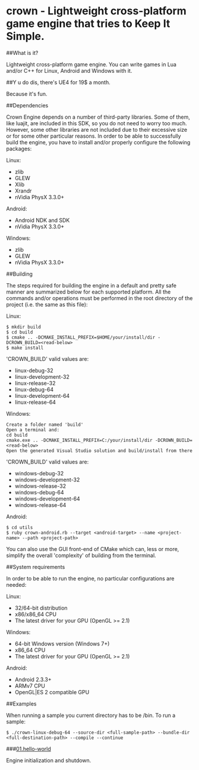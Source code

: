 crown - Lightweight cross-platform game engine that tries to Keep It Simple.
=====

##What is it?

Lightweight cross-platform game engine.
You can write games in Lua and/or C++ for Linux, Android and Windows with it.

##Y u do dis, there's UE4 for 19$ a month.

Because it's fun.

##Dependencies

Crown Engine depends on a number of third-party libraries.
Some of them, like luajit, are included in this SDK, so you do not need to worry too much.
However, some other libraries are not included due to their excessive size or for some other particular reasons.
In order to be able to successfully build the engine, you have to install and/or properly configure the following packages:

Linux:

* zlib
* GLEW
* Xlib
* Xrandr
* nVidia PhysX 3.3.0+

Android:

* Android NDK and SDK
* nVidia PhysX 3.3.0+

Windows:

* zlib
* GLEW
* nVidia PhysX 3.3.0+

##Building

The steps required for building the engine in a default and pretty safe manner are summarized below for each supported platform.
All the commands and/or operations must be performed in the root directory of the project (i.e. the same as this file):

Linux:

	$ mkdir build
	$ cd build
	$ cmake .. -DCMAKE_INSTALL_PREFIX=$HOME/your/install/dir -DCROWN_BUILD=<read-below>
	$ make install

'CROWN_BUILD' valid values are:

* linux-debug-32
* linux-development-32
* linux-release-32
* linux-debug-64
* linux-development-64
* linux-release-64

Windows:

	Create a folder named 'build'
	Open a terminal and:
	cd build
	cmake.exe .. -DCMAKE_INSTALL_PREFIX=C:/your/install/dir -DCROWN_BUILD=<read-below>
	Open the generated Visual Studio solution and build/install from there

'CROWN_BUILD' valid values are:

* windows-debug-32
* windows-development-32
* windows-release-32
* windows-debug-64
* windows-development-64
* windows-release-64

Android:

	$ cd utils
	$ ruby crown-android.rb --target <android-target> --name <project-name> --path <project-path>

You can also use the GUI front-end of CMake which can, less or more, simplify the overall 'complexity' of building from the terminal.

##System requirements

 In order to be able to run the engine, no particular configurations are needed:

Linux:

* 32/64-bit distribution
* x86/x86_64 CPU
* The latest driver for your GPU (OpenGL >= 2.1)

Windows:

* 64-bit Windows version (Windows 7+)
* x86_64 CPU
* The latest driver for your GPU (OpenGL >= 2.1)

Android:

* Android 2.3.3+
* ARMv7 CPU
* OpenGL|ES 2 compatible GPU

##Examples

When running a sample you current directory has to be <install-path>/bin.
To run a sample:

	$ ./crown-linux-debug-64 --source-dir <full-sample-path> --bundle-dir <full-destination-path> --compile --continue

###[01.hello-world](https://github.com/taylor001/crown/tree/master/samples/01.hello-world)

Engine initialization and shutdown.

